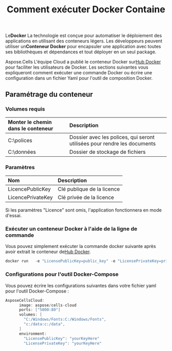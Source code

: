 ﻿---
title: Comment exécuter Docker Containe
second_title: Aspose.Cells Cloud Documen
type: docs
url: /fr/getting-started/how-to-run-docker-container/
aliases: [/how-to-run-docker-container/]
description: Comment exécuter le conteneur Docker Aspose.Cells Cloud. Aspose.Cells Cloud prend en charge Excel pour créer, convertir, fusionner, diviser, protéger, opération d'objet interne, etc.
weight: 100
---
 Le**Docker** La technologie est conçue pour automatiser le déploiement des applications en utilisant des conteneurs légers. Les développeurs peuvent utiliser un**Conteneur Docker** pour encapsuler une application avec toutes ses bibliothèques et dépendances et tout déployer en un seul package.

 Aspose.Cells L'équipe Cloud a publié le conteneur Docker sur[Hub Docker](https://hub.docker.com/r/aspose/cells-cloud) pour faciliter les utilisateurs de Docker. Les sections suivantes vous expliqueront comment exécuter une commande Docker ou écrire une configuration dans un fichier Yaml pour l'outil de composition Docker.

## Paramétrage du conteneur

### Volumes requis

|Monter le chemin dans le conteneur|Description|
|:- |:- |
|C:\polices|Dossier avec les polices, qui seront utilisées pour rendre les documents|
|C:\données|Dossier de stockage de fichiers|

### Paramètres

|Nom|Description|
|:- |:- |
|LicencePublicKey|Clé publique de la licence|
|LicencePrivateKey|Clé privée de la licence|


Si les paramètres "Licence" sont omis, l'application fonctionnera en mode d'essai.


### Exécuter un conteneur Docker à l'aide de la ligne de commande

 Vous pouvez simplement exécuter la commande docker suivante après avoir extrait le conteneur de[Hub Docker](https://href.li/?https://hub.docker.com/r/aspose/cells-cloud).

```JAVA
docker run   -e "LicensePublicKey=public_key" -e "LicensePrivateKey=private_key" -v c:/data:c:/data  -v C:/Windows/Fonts:C:/Windows/Fonts -p 80:5000   aspose/cells-cloud
```

### Configurations pour l'outil Docker-Compose

Vous pouvez écrire les configurations suivantes dans votre fichier yaml pour l'outil Docker-Compose :

```JAVA
AsposeCellsCloud:
      image: aspose/cells-cloud
      ports: ["5000:80"]
      volumes: [
        "C:/Windows/Fonts:C:/Windows/Fonts",
        "c:/data:c:/data",
      ]
      environment:
        "LicensePublicKey": "yourKeyHere"
        "LicensePrivateKey": "yourKeyHere"
```

